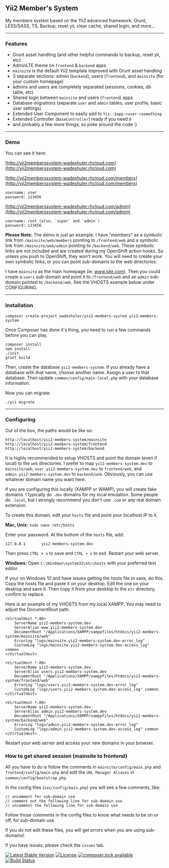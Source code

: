 Yii2 Member's System
--------------------

My members system based on the Yii2 advanced framework. Grunt, LESS/SASS, TS,
Backup, reset yii, clear cache, shared login, and more...

---

### Features

- Grunt asset handling (and other helpful commands to backup, reset yii, etc)
- AdminLTE theme on `frontend` & `backend` apps
- `mainsite` is the default Yii2 template improved with Grunt asset handling
- 3 separate sections: admin (`backend`), users (`frontend`), and `mainsite` (for your custom homepage)
- admins and users are completely separated (sessions, cookies, db table, etc)
- Shared login between `mainsite` and users (`frontend`) apps
- Database migrations (separate `user` and `admin` tables, user profile, basic user settings)
- Extended User Component to easily add to `Yii::$app->user->something`
- Extended Controller (`BaseController`) ready if you need it
- and probably a few more things, so poke around the code :)

---

### Demo

You can see it here:

[http://yii2memberssystem-wadeshuler.rhcloud.com](http://yii2memberssystem-wadeshuler.rhcloud.com)

[http://yii2memberssystem-wadeshuler.rhcloud.com/members](http://yii2memberssystem-wadeshuler.rhcloud.com/members)

    username: user
    password: 123456

[http://yii2memberssystem-wadeshuler.rhcloud.com/admin](http://yii2memberssystem-wadeshuler.rhcloud.com/admin)

    username: root (also, `super` and `admin`)
    password: 123456

**Please Note:** The demo is just an example. I have "members" as a symbolic link from `/mainsite/web/members` pointing to `/frontend/web` and a symbolic link from `/mainsite/web/admin` pointing to `/backend/web`. These symbolic links are not included and are created during my OpenShift action hooks. So unless you push to OpenShift, they won't work. You will need to create your own symbolic links, or you can point sub-domains to the web directories.

I have `mainsite` as the main homepage (ie: www.site.com). Then you could create a `users` sub-domain and point it to `/frontend/web` and an `admin` sub-domain pointed to `/backend/web`. See the VHOSTS example below under CONFIGURING.

---

### Installation

    composer create-project wadeshuler/yii2-members-system yii2-members-system

Once Composer has done it's thing, you need to run a few commands before you can play.

    composer install
    npm install
    ./init
    grunt build

Then, create the database `yii2-members-system`. If you already have a database with that name, choose another name. Assign a user to that database. Then update `common/config/main-local.php` with your database information.

Now you can migrate:

    ./yii migrate

---

### Configuring

Out of the box, the paths would be like so:

    http://localhost/yii2-members-system/mainsite
    http://localhost/yii2-members-system/frontend
    http://localhost/yii2-members-system/backend

It is highly recommended to setup VHOSTS and point the domain (even if local) to
the `web` directories. I prefer to map `yii2-members-system.dev` to `mainsite/web`,
`user.yii2-members-system.dev` to `frontend/web`, and `admin.yii2-members-system.dev`
to `backend/web`. Obviously, you can use whatever domain name you want here.

If you are configuring this locally (XAMPP or WAMP), you will create fake domains. I
typically do `.dev` domains for my local emulation. Some people do `.local`, but I
strongly recommend you don't use `.com` or any real domain extension.

To create this domain, edit your `hosts` file and point your localhost IP to it.

**Mac, Unix:** `sudo nano /etc/hosts`

Enter your password. At the bottom of the `hosts` file, add:

    127.0.0.1       yii2-members-system.dev

Then press `CTRL + o` to save and `CTRL + x` to exit.
Restart your web server.

**Windows:**
Open  `C:\Windows\system32\etc\hosts` with your preferred text editor.

If your on Windows 10 and have issues getting the hosts file to save, do this. Copy the hosts file and paste it on your desktop. Edit the one on your desktop and save it. Then copy it from your desktop to the `etc` directory, confirm to replace.




Here is an example of my VHOSTS from my local XAMPP. You may need to adjust the DocumentRoot path:

    <VirtualHost *:80>
        ServerName yii2-members-system.dev
        ServerAlias www.yii2-members-system.dev
        DocumentRoot "/Applications/XAMPP/xamppfiles/htdocs/yii2-members-system/mainsite/web"
        ErrorLog "logs/mainsite.yii2-members-system.dev-error_log"
        CustomLog "logs/mainsite.yii2-members-system.dev-access_log" common
    </VirtualHost>

    <VirtualHost *:80>
        ServerName yii2-members-system.dev
        ServerAlias users.yii2-members-system.dev
        DocumentRoot "/Applications/XAMPP/xamppfiles/htdocs/yii2-members-system/frontend/web"
        ErrorLog "logs/users.yii2-members-system.dev-error_log"
        CustomLog "logs/users.yii2-members-system.dev-access_log" common
    </VirtualHost>

    <VirtualHost *:80>
        ServerName yii2-members-system.dev
        ServerAlias admin.yii2-members-system.dev
        DocumentRoot "/Applications/XAMPP/xamppfiles/htdocs/yii2-members-system/backend/web"
        ErrorLog "logs/admin.yii2-members-system.dev-error_log"
        CustomLog "logs/admin.yii2-members-system.dev-access_log" common
    </VirtualHost>

Restart your web server and access your new domains in your browser.

### How to get shared session (mainsite to frontend)

All you have to do is follow the comments in `mainsite/config/main.php` and `frontend/config/main.php` and edit the `URL Manager Aliases` in `common/config/bootstrap.php`.

In the config files (`xxx/config/main.php`) you will see a few comments, like:

    // uncomment for sub-domain use
    // comment out the following line for sub-domain use
    // uncomment the following line for sub-domain use

Follow those comments in the config files to know what needs to be on or off, for sub-domain use.

If you do not edit these files, you will get errors when you are using sub-domains!


If you have issues, please check the `issues` tab.

[![Latest Stable Version](https://poser.pugx.org/wadeshuler/yii2-members-system/version?format=flat-square)](https://packagist.org/packages/wadeshuler/yii2-members-system)
[![License](https://poser.pugx.org/wadeshuler/yii2-members-system/license?format=flat-square)](https://packagist.org/packages/wadeshuler/yii2-members-system)
[![composer.lock available](https://poser.pugx.org/wadeshuler/yii2-members-system/composerlock?format=flat-square)](https://packagist.org/packages/wadeshuler/yii2-members-system)
[![Build Status](https://travis-ci.org/WadeShuler/yii2-members-system.svg?branch=master)](https://travis-ci.org/WadeShuler/yii2-members-system)

